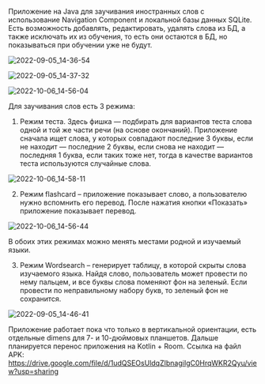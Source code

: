 Приложение на Java для заучивания иностранных слов с использование Navigation Component и локальной базы данных SQLite. Есть возможность добавлять, редактировать, удалять слова из БД, а также исключать их из обучения, то есть они остаются в БД, но показываться при обучении уже не будут. 

![2022-09-05_14-36-54](https://user-images.githubusercontent.com/76869347/194257210-40bcbe39-067f-4641-82a5-169a0f3f794a.png)

![2022-09-05_14-37-32](https://user-images.githubusercontent.com/76869347/194257364-a37c636f-be99-47e7-88b4-49735cea4ae9.png)

![2022-10-06_14-56-04](https://user-images.githubusercontent.com/76869347/194257789-28c55018-c3de-4427-b553-4a1d2e1d82e4.png)

Для заучивания слов есть 3 режима:

1. Режим теста. Здесь фишка — подбирать для вариантов теста слова одной и той же части речи (на основе окончаний). Приложение сначала ищет слова, у которых совпадают последние 3 буквы, если не находит — последние 2 буквы, если снова не находит — последняя 1 буква, если таких тоже нет, тогда в качестве вариантов теста используются случайные слова.

![2022-10-06_14-58-11](https://user-images.githubusercontent.com/76869347/194257868-120c4fa3-c74a-43ce-8287-bd2e0add317e.png)


2. Режим flashcard – приложение показывает слово, а пользователю нужно вспомнить его перевод. После нажатия кнопки «Показать» приложение показывает перевод.

![2022-10-06_14-56-44](https://user-images.githubusercontent.com/76869347/194257928-b89d4b66-f877-450f-80a9-940473b83ba4.png)

В обоих этих режимах можно менять местами родной и изучаемый языки.

3. Режим Wordsearch – генерирует таблицу, в которой скрыты слова изучаемого языка. Найдя слово, пользователь может провести по нему пальцем, и все буквы слова поменяют фон на зеленый. Если провести по неправильному набору букв, то зеленый фон не сохранится.

![2022-09-05_14-46-41](https://user-images.githubusercontent.com/76869347/194258112-fa84bfe5-fcc5-436a-8b12-dc9347342abe.png)

Приложение работает пока что только в вертикальной ориентации, есть отдельные dimens для 7- и 10-дюймовых планшетов. Дальше планируется перенос приложения на Kotlin + Room.
Ссылка на файл APK: https://drive.google.com/file/d/1udQSEOsUldqZIbnagiIgC0HrqWKR2Qyu/view?usp=sharing
